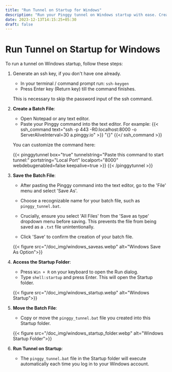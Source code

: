 ```yaml
---
title: "Run Tunnel on Startup for Windows"
description: "Run your Pinggy tunnel on Windows startup with ease. Create a batch file with your Pinggy command, save it in the startup folder for automatic execution."
date: 2023-12-13T14:15:25+05:30
draft: false
---
```


# Run Tunnel on Startup for Windows

To run a tunnel on Windows startup, follow these steps:

1. Generate an ssh key, if you don't have one already.
   
   - In your terminal / command prompt run: `ssh-keygen`
   - Press Enter key (Return key) till the command finishes.
   
   This is necessary to skip the password input of the ssh command.

2. **Create a Batch File**:

   - Open Notepad or any text editor.
   - Paste your Pinggy command into the text editor. For example:
     {{< ssh_command text="ssh -p 443 -R0:localhost:8000 -o ServerAliveInterval=30 a.pinggy.io" >}}
     "{}"
     {{</ ssh_command >}}

   You can customize the command here:

   {{< pinggytunnel box="true" tunnelstring="Paste this command to start tunnel:" portstring="Local Port" localport="8000" webdebugenabled=false keepalive=true >}}
   {{< /pinggytunnel >}}

3. **Save the Batch File**:

   - After pasting the Pinggy command into the text editor, go to the 'File' menu and select 'Save As'.

   - Choose a recognizable name for your batch file, such as `pinggy_tunnel.bat`.

   - Crucially, ensure you select 'All Files' from the 'Save as type' dropdown menu before saving. This prevents the file from being saved as a `.txt` file unintentionally.

   - Click 'Save' to confirm the creation of your batch file.

   {{< figure src="/doc_img/windows_saveas.webp" alt="Windows Save As Option">}}

4. **Access the Startup Folder**:

   - Press `Win + R` on your keyboard to open the Run dialog.
   - Type `shell:startup` and press Enter. This will open the Startup folder.

   {{< figure src="/doc_img/windows_startup.webp" alt="Windows Startup">}}

5. **Move the Batch File**:

   - Copy or move the `pinggy_tunnel.bat` file you created into this Startup folder.

   {{< figure src="/doc_img/windows_startup_folder.webp" alt="Windows Startup Folder">}}

6. **Run Tunnel on Startup**:
   - The `pinggy_tunnel.bat` file in the Startup folder will execute automatically each time you log in to your Windows account.
